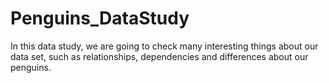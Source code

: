 # Penguins_DataStudy

In this data study, we are going to check many interesting things about our data set, such as relationships, dependencies and differences about our penguins.
